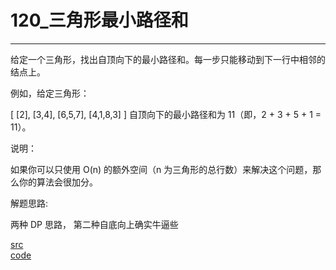 # 120_三角形最小路径和

---

给定一个三角形，找出自顶向下的最小路径和。每一步只能移动到下一行中相邻的结点上。

例如，给定三角形：

[
     [2],
    [3,4],
   [6,5,7],
  [4,1,8,3]
]
自顶向下的最小路径和为 11（即，2 + 3 + 5 + 1 = 11）。

说明：

如果你可以只使用 O(n) 的额外空间（n 为三角形的总行数）来解决这个问题，那么你的算法会很加分。


解题思路:

两种 DP 思路， 第二种自底向上确实牛逼些

[src](https://leetcode-cn.com/problems/triangle/) <br>
[code](code/120.c) <br>
